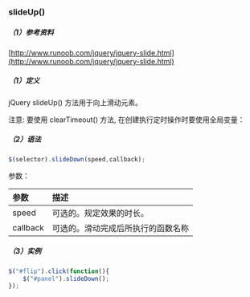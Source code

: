 ### slideUp\(\)

##### （1）参考资料

[http://www.runoob.com/jquery/jquery-slide.html](http://www.runoob.com/jquery/jquery-slide.html)

##### （1）定义

jQuery slideUp\(\) 方法用于向上滑动元素。

注意: 要使用 clearTimeout\(\) 方法, 在创建执行定时操作时要使用全局变量：

##### （2）语法

```js
$(selector).slideDown(speed,callback);
```

参数：

| 参数 | 描述 |
| :--- | :--- |
| speed | 可选的。规定效果的时长。 |
| callback | 可选的。滑动完成后所执行的函数名称 |

##### （3）实例

```js
$("#flip").click(function(){
    $("#panel").slideDown();
});
```



